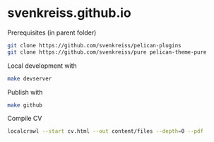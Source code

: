 # svenkreiss.github.io

Prerequisites (in parent folder)

```bash
git clone https://github.com/svenkreiss/pelican-plugins
git clone https://github.com/svenkreiss/pure pelican-theme-pure
```

Local development with

```bash
make devserver
```

Publish with

```bash
make github
```

Compile CV

```sh
localcrawl --start cv.html --out content/files --depth=0 --pdf
```
